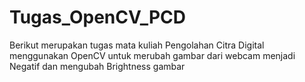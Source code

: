 # Tugas_OpenCV_PCD
Berikut merupakan tugas mata kuliah Pengolahan Citra Digital menggunakan OpenCV untuk merubah gambar dari webcam menjadi Negatif dan mengubah Brightness gambar
